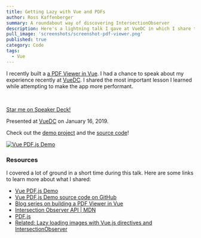 ```yaml
---
title: Getting Lazy with Vue and PDFs
author: Ross Kaffenberger
summary: A roundabout way of discovering IntersectionObserver
description: Here's a lightning talk I gave at VueDC in which I share the most important lesson I learned while building a PDF Viewer in Vue. January, 2019.
pull_image: 'screenshots/screenshot-pdf-viewer.png'
published: true
category: Code
tags:
  - Vue
---
```


I recently built a [a PDF Viewer in Vue](https://rossta.net/blog/series/pdf-viewer.html). I had a chance to speak about my experience recently at [VueDC](https://www.meetup.com/Vue-DC/events/257172134/). I shared the most important lesson I learned while attempting to make the app more performant.

<br />

<script async class="speakerdeck-embed" data-id="5600cc6307604ea3953edf843b3d5216" data-ratio="1.77777777777778" src="//speakerdeck.com/assets/embed.js"></script>

[Star me on Speaker Deck!](https://speakerdeck.com/rossta/getting-lazy-with-vue-and-pdfs)

Presented at [VueDC](https://www.meetup.com/Vue-DC/events/257172134/) on January 16, 2019.

Check out the [demo project](https://rossta.net/vue-pdfjs-demo) and the [source code](https://github.com/rossta/vue-pdfjs-demo)!

[![Vue PDF.js Demo](screenshots/screenshot-pdf-viewer.png)](https://github.com/rossta/vue-pdfjs-demo)

### Resources

I covered a lot of ground in a short time during this talk. Here are some links to learn more about what I shared:

- [Vue PDF.js Demo](https://rossta.net/vue-pdfjs-demo)
- [Vue PDF.js Demo source code on GitHub](https://github.com/rossta/vue-pdfjs-demo)
- [Blog series on building a PDF Viewer in Vue](https://rossta.net/blog/series/pdf-viewer.html)
- [Intersection Observer API | MDN](https://developer.mozilla.org/en-US/docs/Web/API/Intersection_Observer_API)
- [PDF.js](https://mozilla.github.io/pdf.js/)
- [Related: Lazy loading images with Vue.js directives and IntersectionObserver](https://itnext.io/lazy-loading-images-with-vue-js-directives-and-intersectionobserver-d0eb390cad9)
